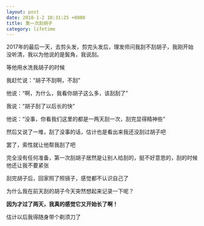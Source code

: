 ```yaml
---
layout: post
date: 2018-1-2 10:31:25 +0800
title: 第一次刮胡子
category: lifetime
---
```


2017年的最后一天，去剪头发，剪完头发后，理发师问我刮不刮胡子，我刚开始没听清，我以为他说的是鬓角，我说刮。

等他用水洗我胡子的时候

我赶忙说：“胡子不刮啊，不刮”

他说：“啊，为什么，我看你胡子这么多，该刮刮了”

<!-- more -->

我说：“胡子刮了以后长的快”

他说：“没事，你看我们这里的都是一两天刮一次，刮完显得精神些”

然后又说了一堆，刮了没事的话，估计也是看出来我还没刮过胡子吧

罢了，索性就让他帮我刮了吧

完全没有任何准备，第一次刮胡子居然是让别人给刮的，挺不好意思的，刮的时候他还让我不要紧张

刮完胡子后，回家照了照镜子，感觉都不认识自己了

为什么我在前天刮的胡子今天突然想起来记录一下呢？

**因为才过了两天，我真的感觉它又开始长了啊！**

估计以后我得随身带个剃须刀了
